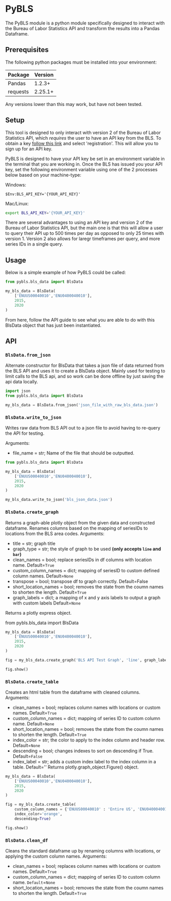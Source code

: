 # PyBLS

The PyBLS module is a python module specifically designed to interact with the Bureau of Labor Statistics
API and transform the results into a Pandas Dataframe. 

## Prerequisites

The following python packages must be installed into your environment:

| Package | Version |
| ------- | ------- |
| Pandas | 1.2.3+ |
| requests | 2.25.1+ |

Any versions lower than this may work, but have not been tested. 

## Setup

This tool is designed to only interact with version 2 of the Bureau of Labor Statistics API, which *requires* the user to have an API key from the BLS. To obtain a key [follow this link](https://www.bls.gov/developers/home.htm) and select 'registration'. This will allow you to sign up for an API key.

PyBLS is designed to have your API key be set in an environment variable in the terminal that you are working in. Once the BLS has issued you your API key, set the following environment variable using one of the 2 processes below based on your machine-type:

Windows:
```psh
$Env:BLS_API_KEY='{YOUR_API_KEY}'
```

Mac/Linux:
```sh
export BLS_API_KEY='{YOUR_API_KEY}'
```

There are several advantages to using an API key and version 2 of the Bureau of Labor Statistics API, but the main one is that this will allow a user to query their API up to 500 times per day as opposed to only 25 times with version 1. Version 2 also allows for laregr timeframes per query, and more series IDs in a single query.

## Usage

Below is a simple example of how PyBLS could be called:

```python
from pybls.bls_data import BlsData

my_bls_data = BlsData(
    ['ENUUS00040010','ENU0400040010'],
    2015,
    2020
)
```

From here, follow the API guide to see what you are able to do with this BlsData object that has just been instantiated.

## API

### `BlsData.from_json`

Alternate constructor for BlsData that takes a json file of data returned from the BLS
API and uses it to create a BlsData object. Mainly used for testing to limit calls to the BLS api, and so
work can be done offline by just saving the api data locally.

```python
import json
from pybls.bls_data import BlsData

my_bls_data = BlsData.from_json('json_file_with_raw_bls_data.json')
```

### `BlsData.write_to_json`

Writes raw data from BLS API out to a json file to avoid having to re-query the API for testing.

Arguments:
- file_name = str; Name of the file that should be outputted.

```python
from pybls.bls_data import BlsData

my_bls_data = BlsData(
    ['ENUUS00040010','ENU0400040010'],
    2015,
    2020
)

my_bls_data.write_to_json('bls_json_data.json')
```

### `BlsData.create_graph`

Returns a graph-able plotly object from the given data and constructed dataframe. Renames columns based on the mapping of seriesIDs to locations from the BLS area codes.
Arguments:
- title = str; graph title
- graph_type = str; the style of graph to be used **(only accepts `line` and `bar`)**
- clean_names = bool; replace seriesIDs in df columns with location name. Default=`True`
- custom_column_names = dict; mapping of seriesID to custom defined column names. Default=`None`
- transpose = bool; transpose df to graph correctly. Default=False
- short_location_names = bool; removes the state from the coumn names to shorten the length. Default=`True`
- graph_labels = dict; a mapping of x and y axis labels to output a graph with custom labels Default=`None`

Returns a plotly express object.

from pybls.bls_data import BlsData

```python
my_bls_data = BlsData(
    ['ENUUS00040010','ENU0400040010'],
    2015,
    2020
)

fig = my_bls_data.create_graph('BLS API Test Graph', 'line', graph_labels = {'date': 'Date', 'value': 'Amount in USD'})

fig.show()
```

### `BlsData.create_table`

Creates an html table from the dataframe with cleaned columns.
Arguments:
- clean_names = bool; replaces column names with locations or custom names. Default=`True`
- custom_column_names = dict; mapping of series ID to custom column name. Default=`None`
- short_location_names = bool; removes the state from the coumn names to shorten the length. Default=`True`
- index_color = str; the color to apply to the index column and header row. Default=`None`
- descending = bool; changes indexes to sort on descending if True. Default=`False`
- index_label = str; adds a custom index label to the index column in a table. Default=''
Returns plotly.graph_object.Figure() object.

```python
my_bls_data = BlsData(
    ['ENUUS00040010','ENU0400040010'],
    2015,
    2020
)

fig = my_bls_data.create_table(
    custom_column_names = {'ENUUS00040010' : 'Entire US', 'ENU0400040010' : 'Arizona'},
    index_color='orange',
    descending=True)

fig.show()
```

### `BlsData.clean_df`

Cleans the standard dataframe up by renaming columns with locations, or applying the custom column names.
Arguments:
- clean_names = bool; replaces column names with locations or custom names. Default=`True`
- custom_column_names = dict; mapping of series ID to custom column name. `Default`=`None`
- short_location_names = bool; removes the state from the coumn names to shorten the length. Default=`True`
